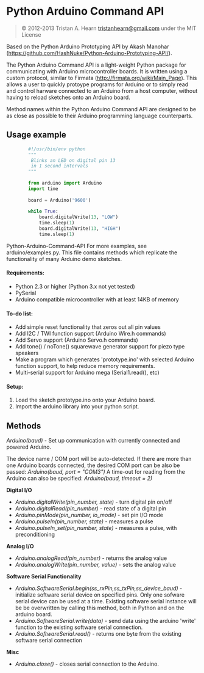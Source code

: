 # Python Arduino Command API

> &copy; 2012-2013 Tristan A. Hearn <tristanhearn@gmail.com>
> under the MIT License

Based on the Python Arduino Prototyping API by Akash Manohar (https://github.com/HashNuke/Python-Arduino-Prototyping-API/).

The Python Arduino Command API is a light-weight Python package for communicating with Arduino microcontroller boards. It is written
using a custom protocol, similar to Firmata (http://firmata.org/wiki/Main_Page). This allows a user to quickly protoype programs
for Arduino or to simply read and control harware connected to an Arduino from a host computer, without having to reload sketches onto an Arduino board.

Method names within the Python Arduino Command API are designed to be as close as possible to their Arduino programming language counterparts.

## Usage example
```python
        #!/usr/bin/env python
        """
         Blinks an LED on digital pin 13
         in 1 second intervals
        """
        
        from arduino import Arduino
        import time
        
        board = Arduino('9600')
        
        while True:
            board.digitalWrite(13, "LOW")
            time.sleep(1)
            board.digitalWrite(13, "HIGH")
            time.sleep(1)
```
Python-Arduino-Command-API
For more examples, see arduino/examples.py. This file contains methods which replicate
the functionality of many Arduino demo sketches. 

#### Requirements:
* Python 2.3 or higher (Python 3.x not yet tested)
* PySerial
* Arduino compatible microcontroller with at least 14KB of memory 

#### To-do list:
* Add simple reset functionality that zeros out all pin values
* Add I2C / TWI function support (Arduino Wire.h commands)
* Add Servo support (Arduino Servo.h commands)
* Add tone() / noTone() squarewave generator support for piezo type speakers
* Make a program which generates 'prototype.ino' with selected Arduino function support, to help reduce memory requirements.
* Multi-serial support for Arduino mega (Serial1.read(), etc)

#### Setup:

1. Load the sketch prototype.ino onto your Arduino board.
2. Import the arduino library into your python script.

## Methods

*Arduino(baud)* - Set up communication with currently connected and powered Arduino. 

The device name / COM port will be auto-detected. If there are more than one Arduino boards connected,
the desired COM port can be also be passed:
*Arduino(baud, port = "COM3")* 
A time-out for reading from the Arduino can also be specified:
*Arduino(baud, timeout = 2)* 

**Digital I/O**

* *Arduino.digitalWrite(pin_number, state)* - turn digital pin on/off
* *Arduino.digitalRead(pin_number)* - read state of a digital pin
* *Arduino.pinMode(pin_number, io_mode)* - set pin I/O mode
* *Arduino.pulseIn(pin_number, state)* - measures a pulse  
* *Arduino.pulseIn_set(pin_number, state)* - measures a pulse, with preconditioning

**Analog I/O**

* *Arduino.analogRead(pin_number)* - returns the analog value
* *Arduino.analogWrite(pin_number, value)* - sets the analog value

**Software Serial Functionality**

* *Arduino.SoftwareSerial.begin(ss_rxPin,ss_txPin,ss_device_baud)* - initialize software serial device on 
specified pins. 
Only one sofware serial device can be used at a time. Existing software serial instance will 
be be overwritten by calling this method, both in Python and on the arduino board.
* *Arduino.SoftwareSerial.write(data)* - send data using the arduino 'write' function to the existing software serial connection.
* *Arduino.SoftwareSerial.read()* - returns one byte from the existing software serial connection

**Misc**

* *Arduino.close()* - closes serial connection to the Arduino.